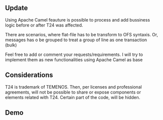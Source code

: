 ## Update

Using Apache Camel feauture is possible to process and add bussiness logic before or after T24 was affected. 

There are scenarios, where flat-file has to be transform to OFS syntaxis. Or, messages has o be grouped to treat a group of line as one transaction (bulk)

Feel free to add or comment your requests/requirements. I will try to implement them as new functionalities using Apache Camel as base

## Considerations
T24 is trademark of TEMENOS. Then, per licenses and professional agreements, will not be possible to share or expose components or elements related with T24. Certain part of the code, will be hidden.

## Demo